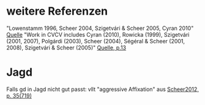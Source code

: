 # weitere Referenzen
"Lowenstamm 1996, Scheer 2004, Szigetvári & Scheer 2005, Cyran 2010" [Quelle](http://tscheer.free.fr/papers/Scheer%2012%20-%20Invariant%20syllable%20skeleton,%20complex%20segments%20and%20word%20edges.pdf)
"Work in CVCV includes Cyran (2010), Rowicka (1999), Szigetvári (2001, 2007), Polgárdi (2003), Scheer (2004), Ségéral & Scheer (2001, 2008), Szigetvári & Scheer (2005)" [Quelle, p.13](http://tscheer.free.fr/papers/Scheer%202012%20-%20At%20the%20right%20edge%20of%20words%20(again).pdf)

# Jagd
Falls gd in Jagd nicht gut passt: vllt "aggressive Affixation" aus [Scheer2012, p. 35(719)](http://tscheer.free.fr/papers/Scheer%2012%20-%20Invariant%20syllable%20skeleton,%20complex%20segments%20and%20word%20edges.pdf)